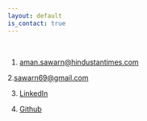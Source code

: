 ```yaml
---
layout: default
is_contact: true
---
```


<br>

1. [aman.sawarn@hindustantimes.com](mailto:aman.sawarn@hindustantimes.com)

2.[sawarn69@gmail.com](mailto:sawarn69@gmail.com)

3. [LinkedIn](https://www.linkedin.com/in/aman-s-32494b80/)

4. [Github](https://www.github.com/aman-sawarn)


<br>
